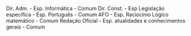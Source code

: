 

Dir. Adm. - Esp.
Informática - Comum
Dir. Const. - Esp
Legislação específica - Esp.
Português - Comum
AFO - Esp.
Raciocínio Lógico matemático - Comum
Redação Oficial - Esp.
atualidades e conhecimentos gerais - Comum